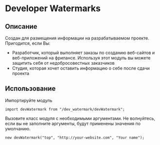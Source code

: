# Developer Watermarks
## Описание
Создан для размещения информации на разрабатываемом проекте. <br />
Пригодится, если Вы:
* Разработчик, который выполняет заказы по созданию веб-сайтов и веб-приложений на фрилансе. Используя этот модуль вы можете защитить себя от недобросовестных заказчиков
* Студия, которая хочет оставить информацию о себе после сдачи проекта 

## Использование
Импортируйте модуль

    import devWatermark from "/dev_watermark/devWatermark";
    
Вызовите класс модуля с необходимыми аргументами. Не волнуйтесь, если вы не заполните аргументы, будут применены значения по умолчанию.

    new devWatermark("top", "http://your-website.com", "Your name");
    
